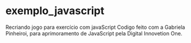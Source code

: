 # exemplo_javascript
Recriando jogo para exercício com javaScript
Codigo feito com a Gabriela Pinheiroi, para aprimoramento de JavaScript pela Digital Innovetion One.
